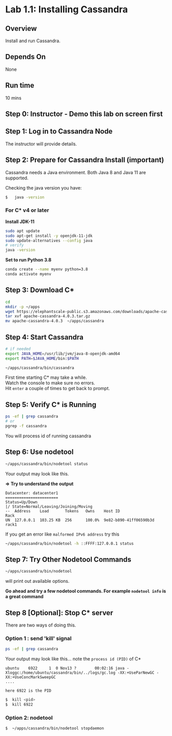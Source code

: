 <link rel='stylesheet' href='../assets/css/main.css'/>

# Lab 1.1: Installing Cassandra

## Overview

Install and run Cassandra.

## Depends On

None

## Run time

10 mins

## Step 0: Instructor - Demo this lab on screen first

## Step 1: Log in to Cassandra Node

The instructor will provide details.

## Step 2: Prepare for Cassandra Install (important)

Cassandra needs a Java environment.  Both Java 8 and Java 11 are supported.

Checking the java version you have:

```bash
$   java -version
```

### For C* v4 or later

**Install JDK-11**

```bash
sudo apt update
sudo apt-get install -y openjdk-11-jdk
sudo update-alternatives --config java
# verify
java -version
```

**Set to run Python 3.8**
```bash
conda create --name myenv python=3.8  
conda activate myenv  
```

## Step 3: Download C*

```bash
cd
mkdir -p ~/apps
wget https://elephantscale-public.s3.amazonaws.com/downloads/apache-cassandra-4.0.3.tar.gz
tar xvf apache-cassandra-4.0.3.tar.gz
mv apache-cassandra-4.0.3  ~/apps/cassandra
```

## Step 4:  Start Cassandra

```bash
# if needed
export JAVA_HOME=/usr/lib/jvm/java-8-openjdk-amd64
export PATH=$JAVA_HOME/bin:$PATH
```

```bash
~/apps/cassandra/bin/cassandra
```

First time starting C* may take a while.  
Watch the console to make sure no errors.  
Hit `enter` a couple of times to get back to prompt.  

## Step 5: Verify C* is Running

```bash
ps -ef | grep cassandra
# or
pgrep -f cassandra
```

You will process id of running cassandra

## Step 6: Use nodetool

```bash
~/apps/cassandra/bin/nodetool status
```

Your output may look like this.  

**=> Try to understand the output**

```text
Datacenter: datacenter1
=======================
Status=Up/Down
|/ State=Normal/Leaving/Joining/Moving
--  Address    Load       Tokens   Owns    Host ID                 Rack
UN  127.0.0.1  103.25 KB  256      100.0%  9e82-b890-41ff06590b3d  rack1
```

If you get an error like `malformed IPv6 address` try this

```bash
~/apps/cassandra/bin/nodetool -h ::FFFF:127.0.0.1 status
```


## Step 7: Try Other Nodetool Commands

```bash
~/apps/cassandra/bin/nodetool
```

will print out available options.

**Go ahead and try a few nodetool commands.  For example `nodetool info` is a great command**

## Step 8 [Optional]: Stop C* server

There are two ways of doing this.

### Option 1 : send 'kill' signal

```bash
ps -ef | grep cassandra
```

Your output may look like this... note the `process id (PID)` of C*

```text
ubuntu    6922     1  0 Nov13 ?        00:02:16 java -Xloggc:/home/ubuntu/cassandra/bin/../logs/gc.log -XX:+UseParNewGC -XX:+UseConcMarkSweepGC
....

here 6922 is the PID

```

```bash
$  kill <pid>
$  kill 6922
```

### Option 2: nodetool

```bash
$  ~/apps/cassandra/bin/nodetool stopdaemon
```

